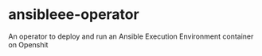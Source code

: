 # ansibleee-operator
An operator to deploy and run an Ansible Execution Environment container on Openshit
